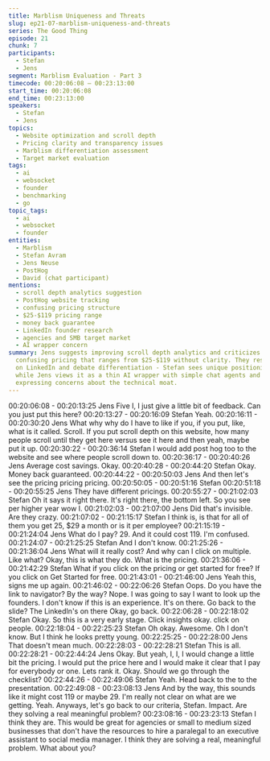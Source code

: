 ```yaml
---
title: Marblism Uniqueness and Threats
slug: ep21-07-marblism-uniqueness-and-threats
series: The Good Thing
episode: 21
chunk: 7
participants:
  - Stefan
  - Jens
segment: Marblism Evaluation - Part 3
timecode: 00:20:06:08 – 00:23:13:00
start_time: 00:20:06:08
end_time: 00:23:13:00
speakers:
  - Stefan
  - Jens
topics:
  - Website optimization and scroll depth
  - Pricing clarity and transparency issues
  - Marblism differentiation assessment
  - Target market evaluation
tags:
  - ai
  - websocket
  - founder
  - benchmarking
  - go
topic_tags:
  - ai
  - websocket
  - founder
entities:
  - Marblism
  - Stefan Avram
  - Jens Neuse
  - PostHog
  - David (chat participant)
mentions:
  - scroll depth analytics suggestion
  - PostHog website tracking
  - confusing pricing structure
  - $25-$119 pricing range
  - money back guarantee
  - LinkedIn founder research
  - agencies and SMB target market
  - AI wrapper concern
summary: Jens suggests improving scroll depth analytics and criticizes Marblism's
  confusing pricing that ranges from $25-$119 without clarity. They research the founders
  on LinkedIn and debate differentiation - Stefan sees unique positioning for agencies/SMBs,
  while Jens views it as a thin AI wrapper with simple chat agents and integrations,
  expressing concerns about the technical moat.
---
```


00:20:06:08 - 00:20:13:25
Jens
Five I, I just give a little bit of feedback. Can you just put this here?
00:20:13:27 - 00:20:16:09
Stefan
Yeah.
00:20:16:11 - 00:20:30:20
Jens
What why why do I have to like if you, if you put, like, what is it called. Scroll. If you put scroll
depth on this website, how many people scroll until they get here versus see it here and then
yeah, maybe put it up.
00:20:30:22 - 00:20:36:14
Stefan
I would add post hog too to the website and see where people scroll down to.
00:20:36:17 - 00:20:40:26
Jens
Average cost savings. Okay.
00:20:40:28 - 00:20:44:20
Stefan
Okay. Money back guaranteed.
00:20:44:22 - 00:20:50:03
Jens
And then let's see the pricing pricing pricing.
00:20:50:05 - 00:20:51:16
Stefan
00:20:51:18 - 00:20:55:25
Jens
They have different pricings.
00:20:55:27 - 00:21:02:03
Stefan
Oh it says it right there. It's right there, the bottom left. So you see per higher year wow I.
00:21:02:03 - 00:21:07:00
Jens
Did that's invisible. Are they crazy.
00:21:07:02 - 00:21:15:17
Stefan
I think is, is that for all of them you get 25, $29 a month or is it per employee?
00:21:15:19 - 00:21:24:04
Jens
What do I pay? 29. And it could cost 119. I'm confused.
00:21:24:07 - 00:21:25:25
Stefan
And I don't know.
00:21:25:26 - 00:21:36:04
Jens
What will it really cost? And why can I click on multiple. Like what? Okay, this is what they do.
What is the pricing.
00:21:36:06 - 00:21:42:29
Stefan
What if you click on the pricing or get started for free? If you click on Get Started for free.
00:21:43:01 - 00:21:46:00
Jens
Yeah this, signs me up again.
00:21:46:02 - 00:22:06:26
Stefan
Oops. Do you have the link to navigator? By the way? Nope. I was going to say I want to look
up the founders. I don't know if this is an experience. It's on there. Go back to the slide? The
LinkedIn's on there Okay, go back.
00:22:06:28 - 00:22:18:02
Stefan
Okay. So this is a very early stage. Click insights okay. click on people.
00:22:18:04 - 00:22:25:23
Stefan
Oh okay. Awesome. Oh I don't know. But I think he looks pretty young.
00:22:25:25 - 00:22:28:00
Jens
That doesn't mean much.
00:22:28:03 - 00:22:28:21
Stefan
This is all.
00:22:28:21 - 00:22:44:24
Jens
Okay. But yeah, I, I, I would change a little bit the pricing. I would put the price here and I would
make it clear that I pay for everybody or one. Lets rank it. Okay. Should we go through the
checklist?
00:22:44:26 - 00:22:49:06
Stefan
Yeah. Head back to the to the presentation.
00:22:49:08 - 00:23:08:13
Jens
And by the way, this sounds like it might cost 119 or maybe 29. I'm really not clear on what are
we getting. Yeah. Anyways, let's go back to our criteria, Stefan. Impact. Are they solving a real
meaningful problem?
00:23:08:16 - 00:23:23:13
Stefan
I think they are. This would be great for agencies or small to medium sized businesses that don't
have the resources to hire a paralegal to an executive assistant to social media manager. I think
they are solving a real, meaningful problem. What about you?